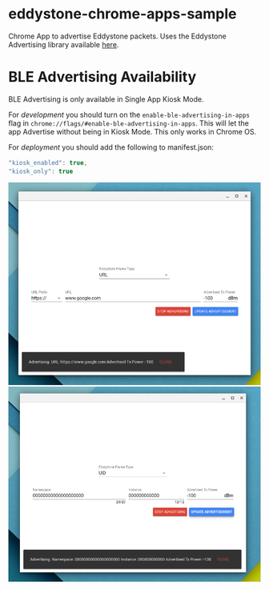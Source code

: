 # eddystone-chrome-apps-sample
Chrome App to advertise Eddystone packets.
Uses the Eddystone Advertising library available [here](https://github.com/google/eddystone/tree/master/libraries/javascript/eddystone-advertising).

# BLE Advertising Availability
BLE Advertising is only available in Single App Kiosk Mode.

For *development* you should turn on the `enable-ble-advertising-in-apps`
flag in `chrome://flags/#enable-ble-advertising-in-apps`. This will let
the app Advertise without being in Kiosk Mode. This only works in Chrome OS.

For *deployment* you should add the following to manifest.json:
```js
"kiosk_enabled": true,
"kiosk_only": true
```

![URL Advertising](url-advertising.png)
![UID Advertising](uid-advertising.png)
